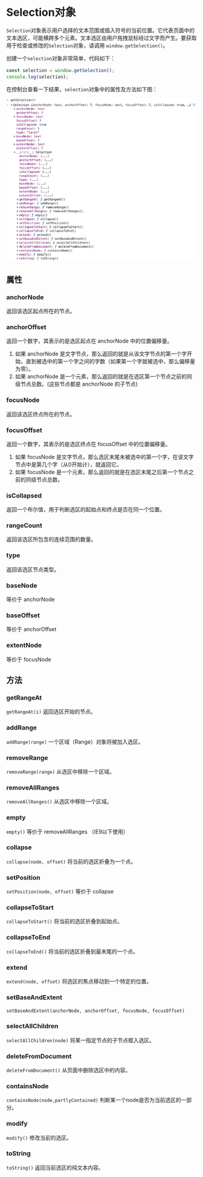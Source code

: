 # Selection对象

`Selection`对象表示用户选择的文本范围或插入符号的当前位置。它代表页面中的文本选区，可能横跨多个元素。文本选区由用户拖拽鼠标经过文字而产生。要获取用于检查或修改的`Selection`对象，请调用 `window.getSelection()`。

创建一个`selection`对象非常简单，代码如下：

```js
const selection = window.getSelection();
console.log(selection);
```

在控制台查看一下结果，`selection`对象中的属性及方法如下图：

![selection1](../images/selection1.png)

## 属性

### anchorNode

返回该选区起点所在的节点。
   
### anchorOffset

返回一个数字，其表示的是选区起点在 anchorNode 中的位置偏移量。
1. 如果 anchorNode 是文字节点，那么返回的就是从该文字节点的第一个字开始，直到被选中的第一个字之间的字数（如果第一个字就被选中，那么偏移量为零）。
2. 如果 anchorNode 是一个元素，那么返回的就是在选区第一个节点之前的同级节点总数。(这些节点都是 anchorNode 的子节点)
    
### focusNode

返回该选区终点所在的节点。
    
### focusOffset

返回一个数字，其表示的是选区终点在 focusOffset 中的位置偏移量。
1. 如果 focusNode 是文字节点，那么选区末尾未被选中的第一个字，在该文字节点中是第几个字（从0开始计），就返回它。
2. 如果 focusNode 是一个元素，那么返回的就是在选区末尾之后第一个节点之前的同级节点总数。
    
### isCollapsed

返回一个布尔值，用于判断选区的起始点和终点是否在同一个位置。
    
### rangeCount
    
返回该选区所包含的连续范围的数量。
    
### type

返回该选区节点类型。

### baseNode

等价于 anchorNode
    
### baseOffset

等价于 anchorOffset
    
### extentNode
    
等价于 focusNode
    

## 方法

### getRangeAt

`getRangeAt(i)`  返回选区开始的节点。

### addRange

`addRange(range)` 一个区域（Range）对象将被加入选区。

### removeRange

`removeRange(range)` 从选区中移除一个区域。

### removeAllRanges

`removeAllRanges()` 从选区中移除一个区域。

### empty

`empty()` 等价于 removeAllRanges （IE9以下使用）

### collapse

`collapse(node, offset)` 将当前的选区折叠为一个点。

### setPosition

`setPosition(node, offset)` 等价于 collapse

### collapseToStart

`collapseToStart()` 将当前的选区折叠到起始点。

### collapseToEnd

`collapseToEnd()` 将当前的选区折叠到最末尾的一个点。 

### extend

`extend(node, offset)` 将选区的焦点移动到一个特定的位置。

### setBaseAndExtent

`setBaseAndExtent(anchorNode, anchorOffset, focusNode, focusOffset)`

### selectAllChildren

`selectAllChildren(node)` 将某一指定节点的子节点框入选区。

### deleteFromDocument

`deleteFromDocument()` 从页面中删除选区中的内容。

### containsNode

`containsNode(node,partlyContained)` 判断某一个node是否为当前选区的一部分。

### modify

`modify()` 修改当前的选区。

### toString

`toString()` 返回当前选区的纯文本内容。 